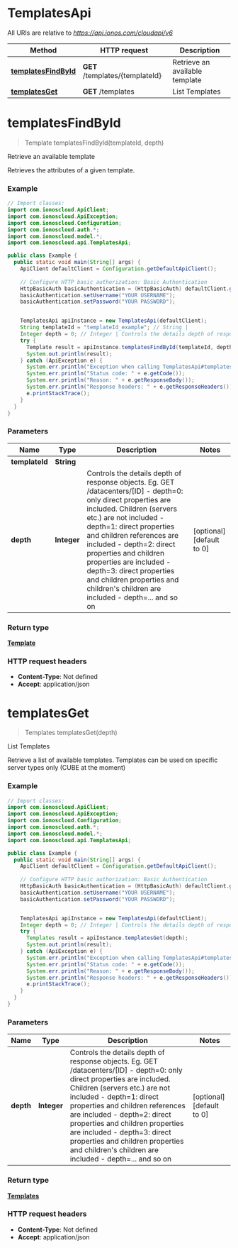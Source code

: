 # TemplatesApi

All URIs are relative to *https://api.ionos.com/cloudapi/v6*

| Method | HTTP request | Description |
| ------------- | ------------- | ------------- |
| [**templatesFindById**](TemplatesApi.md#templatesfindbyid) | **GET** /templates/{templateId} | Retrieve an available template |
| [**templatesGet**](TemplatesApi.md#templatesget) | **GET** /templates | List Templates |


<a name="templatesFindById"></a>
# **templatesFindById**
> Template templatesFindById(templateId, depth)

Retrieve an available template

Retrieves the attributes of a given template.

### Example
```java
// Import classes:
import com.ionoscloud.ApiClient;
import com.ionoscloud.ApiException;
import com.ionoscloud.Configuration;
import com.ionoscloud.auth.*;
import com.ionoscloud.model.*;
import com.ionoscloud.api.TemplatesApi;

public class Example {
  public static void main(String[] args) {
    ApiClient defaultClient = Configuration.getDefaultApiClient();
    
    // Configure HTTP basic authorization: Basic Authentication
    HttpBasicAuth basicAuthentication = (HttpBasicAuth) defaultClient.getAuthentication("Basic Authentication");
    basicAuthentication.setUsername("YOUR USERNAME");
    basicAuthentication.setPassword("YOUR PASSWORD");


    TemplatesApi apiInstance = new TemplatesApi(defaultClient);
    String templateId = "templateId_example"; // String | 
    Integer depth = 0; // Integer | Controls the details depth of response objects.  Eg. GET /datacenters/[ID]  - depth=0: only direct properties are included. Children (servers etc.) are not included  - depth=1: direct properties and children references are included  - depth=2: direct properties and children properties are included  - depth=3: direct properties and children properties and children's children are included  - depth=... and so on
    try {
      Template result = apiInstance.templatesFindById(templateId, depth);
      System.out.println(result);
    } catch (ApiException e) {
      System.err.println("Exception when calling TemplatesApi#templatesFindById");
      System.err.println("Status code: " + e.getCode());
      System.err.println("Reason: " + e.getResponseBody());
      System.err.println("Response headers: " + e.getResponseHeaders());
      e.printStackTrace();
    }
  }
}
```

### Parameters

| Name | Type | Description  | Notes |
| ------------- | ------------- | ------------- | ------------- |
| **templateId** | **String**|  |
| **depth** | **Integer**| Controls the details depth of response objects.  Eg. GET /datacenters/[ID]  - depth&#x3D;0: only direct properties are included. Children (servers etc.) are not included  - depth&#x3D;1: direct properties and children references are included  - depth&#x3D;2: direct properties and children properties are included  - depth&#x3D;3: direct properties and children properties and children&#39;s children are included  - depth&#x3D;... and so on | [optional] [default to 0]

### Return type

[**Template**](Template.md)

### HTTP request headers

 - **Content-Type**: Not defined
 - **Accept**: application/json

<a name="templatesGet"></a>
# **templatesGet**
> Templates templatesGet(depth)

List Templates

Retrieve a list of available templates. Templates can be used on specific server types only (CUBE at the moment)

### Example
```java
// Import classes:
import com.ionoscloud.ApiClient;
import com.ionoscloud.ApiException;
import com.ionoscloud.Configuration;
import com.ionoscloud.auth.*;
import com.ionoscloud.model.*;
import com.ionoscloud.api.TemplatesApi;

public class Example {
  public static void main(String[] args) {
    ApiClient defaultClient = Configuration.getDefaultApiClient();
    
    // Configure HTTP basic authorization: Basic Authentication
    HttpBasicAuth basicAuthentication = (HttpBasicAuth) defaultClient.getAuthentication("Basic Authentication");
    basicAuthentication.setUsername("YOUR USERNAME");
    basicAuthentication.setPassword("YOUR PASSWORD");


    TemplatesApi apiInstance = new TemplatesApi(defaultClient);
    Integer depth = 0; // Integer | Controls the details depth of response objects.  Eg. GET /datacenters/[ID]  - depth=0: only direct properties are included. Children (servers etc.) are not included  - depth=1: direct properties and children references are included  - depth=2: direct properties and children properties are included  - depth=3: direct properties and children properties and children's children are included  - depth=... and so on
    try {
      Templates result = apiInstance.templatesGet(depth);
      System.out.println(result);
    } catch (ApiException e) {
      System.err.println("Exception when calling TemplatesApi#templatesGet");
      System.err.println("Status code: " + e.getCode());
      System.err.println("Reason: " + e.getResponseBody());
      System.err.println("Response headers: " + e.getResponseHeaders());
      e.printStackTrace();
    }
  }
}
```

### Parameters

| Name | Type | Description  | Notes |
| ------------- | ------------- | ------------- | ------------- |
| **depth** | **Integer**| Controls the details depth of response objects.  Eg. GET /datacenters/[ID]  - depth&#x3D;0: only direct properties are included. Children (servers etc.) are not included  - depth&#x3D;1: direct properties and children references are included  - depth&#x3D;2: direct properties and children properties are included  - depth&#x3D;3: direct properties and children properties and children&#39;s children are included  - depth&#x3D;... and so on | [optional] [default to 0]

### Return type

[**Templates**](Templates.md)

### HTTP request headers

 - **Content-Type**: Not defined
 - **Accept**: application/json


